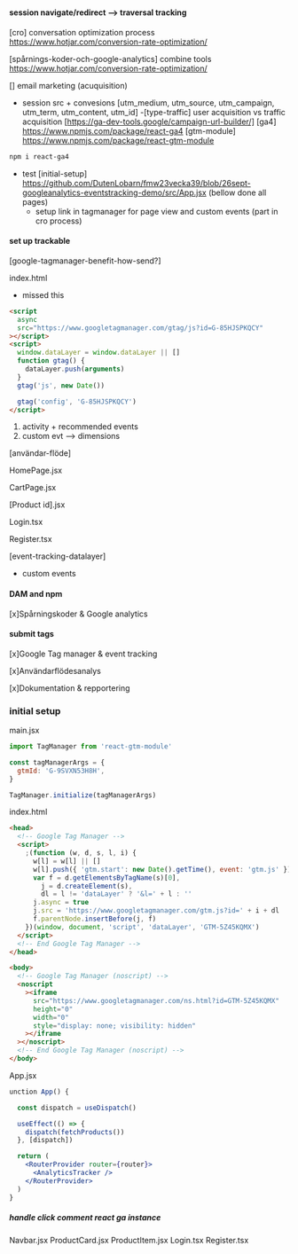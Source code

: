#

##

###

#### session navigate/redirect --> traversal tracking

[cro] conversation optimization process https://www.hotjar.com/conversion-rate-optimization/

[spårnings-koder-och-google-analytics] combine tools https://www.hotjar.com/conversion-rate-optimization/

[] email marketing (acuquisition)

- session src + convesions
  [utm_medium, utm_source, utm_campaign, utm_term, utm_content, utm_id] -[type-traffic] user acquisition vs traffic acquisition [https://ga-dev-tools.google/campaign-url-builder/]
  [ga4] https://www.npmjs.com/package/react-ga4
  [gtm-module] https://www.npmjs.com/package/react-gtm-module

```sh
npm i react-ga4
```

- test
  [initial-setup] https://github.com/DutenLobarn/fmw23vecka39/blob/26sept-googleanalytics-eventstracking-demo/src/App.jsx (bellow done all pages)
  - setup link in tagmanager for page view and custom events (part in cro process)

#### set up trackable

[google-tagmanager-benefit-how-send?]

index.html

- missed this

```html
<script
  async
  src="https://www.googletagmanager.com/gtag/js?id=G-85HJSPKQCY"
></script>
<script>
  window.dataLayer = window.dataLayer || []
  function gtag() {
    dataLayer.push(arguments)
  }
  gtag('js', new Date())

  gtag('config', 'G-85HJSPKQCY')
</script>
```

1. activity + recommended events
2. custom evt --> dimensions

[användar-flöde]

HomePage.jsx

CartPage.jsx

[Product id].jsx

Login.tsx

Register.tsx

[event-tracking-datalayer]

- custom events

#### DAM and npm

[x]Spårningskoder & Google analytics

#### submit tags

[x]Google Tag manager & event tracking

[x]Användarflödesanalys

[x]Dokumentation & repportering

### initial setup

main.jsx

```jsx
import TagManager from 'react-gtm-module'

const tagManagerArgs = {
  gtmId: 'G-9SVXN53H8H',
}

TagManager.initialize(tagManagerArgs)
```

index.html

```html
<head>
  <!-- Google Tag Manager -->
  <script>
    ;(function (w, d, s, l, i) {
      w[l] = w[l] || []
      w[l].push({ 'gtm.start': new Date().getTime(), event: 'gtm.js' })
      var f = d.getElementsByTagName(s)[0],
        j = d.createElement(s),
        dl = l != 'dataLayer' ? '&l=' + l : ''
      j.async = true
      j.src = 'https://www.googletagmanager.com/gtm.js?id=' + i + dl
      f.parentNode.insertBefore(j, f)
    })(window, document, 'script', 'dataLayer', 'GTM-5Z45KQMX')
  </script>
  <!-- End Google Tag Manager -->
</head>

<body>
  <!-- Google Tag Manager (noscript) -->
  <noscript
    ><iframe
      src="https://www.googletagmanager.com/ns.html?id=GTM-5Z45KQMX"
      height="0"
      width="0"
      style="display: none; visibility: hidden"
    ></iframe
  ></noscript>
  <!-- End Google Tag Manager (noscript) -->
</body>
```

App.jsx

```jsx
unction App() {

  const dispatch = useDispatch()

  useEffect(() => {
    dispatch(fetchProducts())
  }, [dispatch])

  return (
    <RouterProvider router={router}>
      <AnalyticsTracker />
    </RouterProvider>
  )
}
```

##### handle click comment react ga instance

Navbar.jsx
ProductCard.jsx
ProductItem.jsx
Login.tsx
Register.tsx
